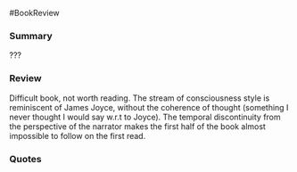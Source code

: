#BookReview 

### Summary
???

### Review
Difficult book, not worth reading. The stream of consciousness style is reminiscent of James Joyce, without the coherence of thought (something I never thought I would say w.r.t to Joyce). The temporal discontinuity from the perspective of the narrator makes the first half of the book almost impossible to follow on the first read. 

### Quotes
